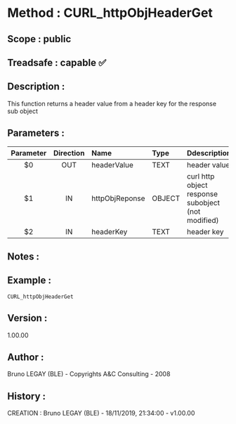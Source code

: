 ﻿# **Method :** CURL_httpObjHeaderGet
## **Scope :** public
## **Treadsafe :** capable ✅ 
## **Description :** 
This function returns a header value from a header key for the response sub object
## **Parameters :** 
| Parameter | Direction | Name | Type | Ddescription | 
|:----:|:----:|:----|:----|:----| 
| $0 | OUT | headerValue | TEXT | header value | 
| $1 | IN | httpObjReponse | OBJECT | curl http object response subobject (not modified) | 
| $2 | IN | headerKey | TEXT | header key | 

## **Notes :** 

## **Example :** 
```
CURL_httpObjHeaderGet
```
## **Version :** 
1.00.00
## **Author :** 
Bruno LEGAY (BLE) - Copyrights A&C Consulting - 2008
## **History :** 
 CREATION : Bruno LEGAY (BLE) - 18/11/2019, 21:34:00 - v1.00.00
